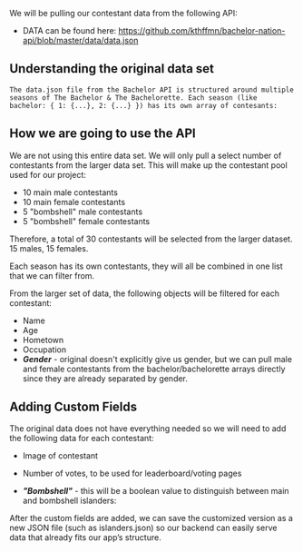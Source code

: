 We will be pulling our contestant data from the following API:
- DATA can be found here: https://github.com/kthffmn/bachelor-nation-api/blob/master/data/data.json

## Understanding the original data set
    The data.json file from the Bachelor API is structured around multiple seasons of The Bachelor & The Bachelorette. Each season (like bachelor: { 1: {...}, 2: {...} }) has its own array of contesants:



## How we are going to use the API
We are not using this entire data set. We will only pull a select number of contestants from the larger data set. This will make up the contestant pool used for our project:
* 10 main male contestants
* 10 main female contestants
* 5 "bombshell" male contestants
* 5 "bombshell" female contestants

Therefore, a total of 30 contestants will be selected from the larger dataset. 15 males, 15 females. 
 
 Each season has its own contestants, they will all be combined in one list that we can filter from.
 

From the larger set of data, the following objects will be filtered for each contestant: 
  * Name
  * Age
  * Hometown
  * Occupation
   * ***Gender*** - original doesn't explicitly give us gender, but we can pull male and female contestants from the bachelor/bachelorette arrays directly since they are already separated by gender.

## Adding Custom Fields
The original data does not have everything needed so we will need to add the following data for each contestant:

  * Image of contestant
  * Number of votes, to be used for leaderboard/voting pages
 
  *  ***"Bombshell"*** - this will be a boolean value to distinguish between main and bombshell islanders: 
   

After the custom fields are added, we can save the customized version as a new JSON file (such as islanders.json) so our backend can easily serve data that already fits our app’s structure.